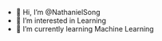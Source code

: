 - 👋 Hi, I’m @NathanielSong
- 👀 I’m interested in Learning 
- 🌱 I’m currently learning Machine Learning

<!---
NathanielSong/NathanielSong is a ✨ special ✨ repository because its `README.md` (this file) appears on your GitHub profile.
You can click the Preview link to take a look at your changes.
--->
